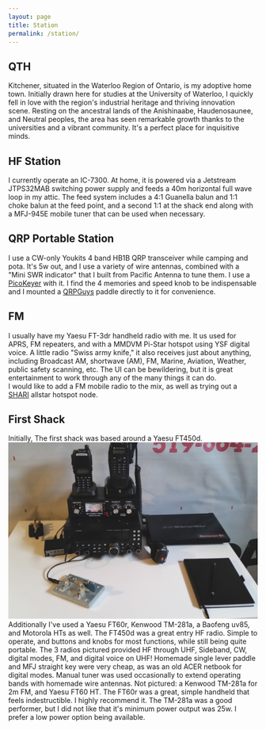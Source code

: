 ```yaml
---
layout: page
title: Station
permalink: /station/
---
```

## QTH
Kitchener, situated in the Waterloo Region of Ontario, is my adoptive home town. Initially drawn here for studies at the University of Waterloo, I quickly fell in love with the region's industrial heritage and thriving innovation scene. Resting on the ancestral lands of the Anishinaabe, Haudenosaunee, and Neutral peoples, the area has seen remarkable growth thanks to the universities and a vibrant community. It's a perfect place for inquisitive minds.


## HF Station
I currently operate an IC-7300. At home, it is powered via a Jetstream JTPS32MAB switching 
power supply and feeds a 40m horizontal full wave loop in my attic. The feed system includes
a 4:1 Guanella balun and 1:1 choke balun at the feed point, and a second 1:1 at the shack end
along with a MFJ-945E mobile tuner that can be used when necessary. 

## QRP Portable Station
I use a CW-only Youkits 4 band HB1B QRP transceiver while camping and pota. It's 5w out, and I use a variety of wire
antennas, combined with a "Mini SWR indicator" that I built from Pacific Antenna to tune them.
I use a [PicoKeyer](http://www.hamgadgets.com/ULTRA-PICOKEYER) with it. I find the 4 memories
and speed knob to be indispensable and I mounted a [QRPGuys](http://www.hamgadgets.com/ULTRA-PICOKEYER)
paddle directly to it for convenience.

## FM
I usually have my Yaesu FT-3dr handheld radio with me. It us used for APRS, FM repeaters, and
with a MMDVM Pi-Star hotspot using YSF digital voice. A little radio "Swiss army knife,"
it also receives just about anything, including Broadcast AM, shortwave (AM), FM, Marine, Aviation, Weather, 
public safety scanning, etc. The UI can be bewildering, but it is great entertainment to 
work through any of the many things it can do.  
I would like to add a FM mobile radio
to the mix, as well as trying out a [SHARI](https://kitsforhams.com/) allstar hotspot node.

## First Shack 
Initially, The first shack was based around a Yaesu FT450d.
![Photograph of my first "shack" with ft-450d hf radio](assets/images/old_station.jpg)
Additionally I've used a Yaesu FT60r, Kenwood TM-281a, a Baofeng uv85, and
Motorola HTs as well. The FT450d was a great entry HF radio. 
Simple to operate, and 
buttons and knobs for most functions, while still being quite portable. 
The 3 radios pictured provided HF through UHF, Sideband, CW, digital modes, FM, and digital
voice on UHF! Homemade single lever paddle and MFJ straight key were very cheap, as 
was an old ACER netbook for digital modes. Manual tuner was used occasionally to extend
operating bands with homemade wire antennas.  Not pictured: a Kenwood TM-281a for 2m FM, and
Yaesu FT60 HT. The FT60r was a great, simple handheld that feels indestructible. I highly
recommend it. The TM-281a was a good performer, but I did not like that it's minimum
power output was 25w. I prefer a low power option being available. 
